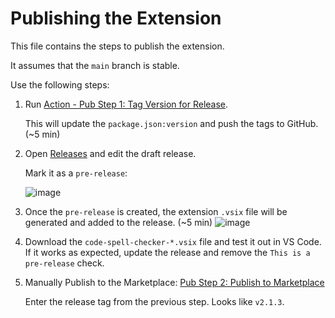 # Publishing the Extension

This file contains the steps to publish the extension.

It assumes that the `main` branch is stable.

Use the following steps:

1. Run [Action - Pub Step 1: Tag Version for Release](https://github.com/streetsidesoftware/vscode-spell-checker/actions/workflows/version-release.yml).

    This will update the `package.json:version` and push the tags to GitHub. (~5 min)

1. Open [Releases](https://github.com/streetsidesoftware/vscode-spell-checker/releases) and edit the draft release.

    Mark it as a `pre-release`:

    ![image](https://user-images.githubusercontent.com/3740137/148989954-55aed1bc-73b5-4445-873f-0cf13c757c6d.png)

1. Once the `pre-release` is created, the extension `.vsix` file will be generated and added to the release. (~5 min)
   ![image](https://user-images.githubusercontent.com/3740137/148990694-3707d1e0-dbbb-4098-bcbd-735cae5e8bc1.png)

1. Download the `code-spell-checker-*.vsix` file and test it out in VS Code. If it works as expected, update the release and remove the `This is a pre-release` check.

1. Manually Publish to the Marketplace: [Pub Step 2: Publish to Marketplace](https://github.com/streetsidesoftware/vscode-spell-checker/actions/workflows/manual-publish.yml)

    Enter the release tag from the previous step. Looks like `v2.1.3`.
